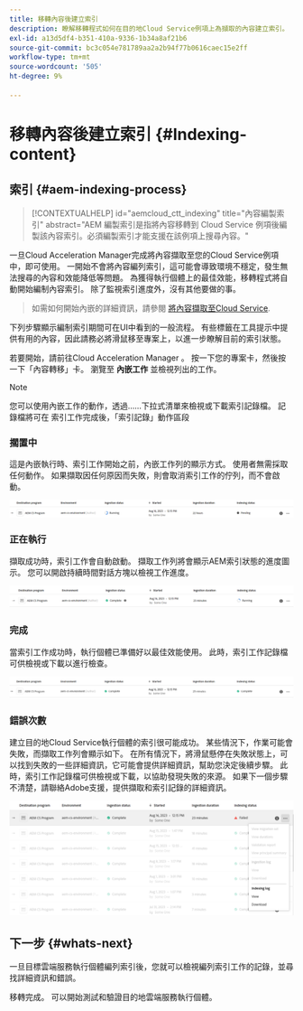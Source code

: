 ```yaml
---
title: 移轉內容後建立索引
description: 瞭解移轉程式如何在目的地Cloud Service例項上為擷取的內容建立索引。
exl-id: a13d5df4-b351-410a-9336-1b34a8af21b6
source-git-commit: bc3c054e781789aa2a2b94f77b0616caec15e2ff
workflow-type: tm+mt
source-wordcount: '505'
ht-degree: 9%

---
```


# 移轉內容後建立索引 {#Indexing-content}

## 索引 {#aem-indexing-process}

>[!CONTEXTUALHELP]
>id="aemcloud_ctt_indexing"
>title="內容編製索引"
>abstract="AEM 編製索引是指將內容移轉到 Cloud Service 例項後編製該內容索引。必須編製索引才能支援在該例項上搜尋內容。"

一旦Cloud Acceleration Manager完成將內容擷取至您的Cloud Service例項中，即可使用。 一開始不會將內容編列索引，這可能會導致環境不穩定，發生無法搜尋的內容和效能降低等問題。
為獲得執行個體上的最佳效能，移轉程式將自動開始編制內容索引。 除了監視索引進度外，沒有其他要做的事。

> 如需如何開始內嵌的詳細資訊，請參閱 [將內容擷取至Cloud Service](/help/journey-migration/content-transfer-tool/using-content-transfer-tool/ingesting-content.md).

下列步驟顯示編制索引期間可在UI中看到的一般流程。 有些標籤在工具提示中提供有用的內容，因此請務必將滑鼠移至專案上，以進一步瞭解目前的索引狀態。

若要開始，請前往Cloud Acceleration Manager 。 按一下您的專案卡，然後按一下「內容轉移」卡。 瀏覽至 **內嵌工作**
並檢視列出的工作。

>[!NOTE]
>您可以使用內嵌工作的動作，透過……下拉式清單來檢視或下載索引記錄檔。 記錄檔將可在
> 索引工作完成後，「索引記錄」動作區段

### 擱置中

這是內嵌執行時、索引工作開始之前，內嵌工作列的顯示方式。 使用者無需採取任何動作。 如果擷取因任何原因而失敗，則會取消索引工作的佇列，而不會啟動。

![影像](/help/journey-migration/content-transfer-tool/assets-indexing/pending.png)

### 正在執行

擷取成功時，索引工作會自動啟動。 擷取工作列將會顯示AEM索引狀態的進度圖示。 您可以開啟持續時間對話方塊以檢視工作進度。

![影像](/help/journey-migration/content-transfer-tool/assets-indexing/running.png)

### 完成

當索引工作成功時，執行個體已準備好以最佳效能使用。 此時，索引工作記錄檔可供檢視或下載以進行檢查。

![影像](/help/journey-migration/content-transfer-tool/assets-indexing/complete.png)

### 錯誤次數

建立目的地Cloud Service執行個體的索引很可能成功。 某些情況下，作業可能會失敗，而擷取工作列會顯示如下。 在所有情況下，將滑鼠懸停在失敗狀態上，可以找到失敗的一些詳細資訊，它可能會提供詳細資訊，幫助您決定後續步驟。 此時，索引工作記錄檔可供檢視或下載，以協助發現失敗的來源。 如果下一個步驟不清楚，請聯絡Adobe支援，提供擷取和索引記錄的詳細資訊。

![影像](/help/journey-migration/content-transfer-tool/assets-indexing/failed.png)

## 下一步 {#whats-next}

一旦目標雲端服務執行個體編列索引後，您就可以檢視編列索引工作的記錄，並尋找詳細資訊和錯誤。

移轉完成。 可以開始測試和驗證目的地雲端服務執行個體。
